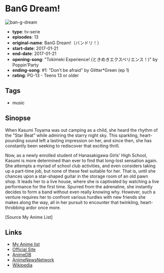 # BanG Dream!

![ban-g-dream](https://cdn.myanimelist.net/images/anime/4/82414.jpg)

-   **type**: tv-serie
-   **episodes**: 13
-   **original-name**: BanG Dream!（バンドリ！）
-   **start-date**: 2017-01-21
-   **end-date**: 2017-01-21
-   **opening-song**: "Tokimeki Experience! (ときめきエクスペリエンス！)" by Poppin'Party
-   **ending-song**: #1: "Don't be afraid" by Glitter\*Green (ep 1)
-   **rating**: PG-13 - Teens 13 or older

## Tags

-   music

## Sinopse

When Kasumi Toyama was out camping as a child, she heard the rhythm of the "Star Beat" while admiring the starry night sky. This sparkling, heart-pounding sound left a lasting impression on her, and since then, she has constantly been seeking to rediscover that exciting thrill.

Now, as a newly enrolled student of Hanasakigawa Girls' High School, Kasumi is more determined than ever to find that long-lost sensation again. She attempts a myriad of school club activities, and even considers taking up a part-time job, but none of these feel suitable for her. That is, until she chances upon a star-shaped guitar in the storage room of an old pawn shop. It leads her to a live house, where she is captivated by watching a live performance for the first time. Spurred from the adrenaline, she instantly decides to form a band without even really knowing why. However, such a venture requires her to confront various hurdles with new friends she makes along the way, all in her pursuit to encounter that twinkling, heart-throbbing ardor once more.

[Source My Anime List]

## Links

-   [My Anime list](https://myanimelist.net/anime/33573/BanG_Dream)
-   [Official Site](http://www.bang-dream.com/)
-   [AnimeDB](http://anidb.info/perl-bin/animedb.pl?show=anime&aid=12262)
-   [AnimeNewsNetwork](http://www.animenewsnetwork.com/encyclopedia/anime.php?id=18693)
-   [Wikipedia](https://ja.wikipedia.org/wiki/BanG_Dream!)
